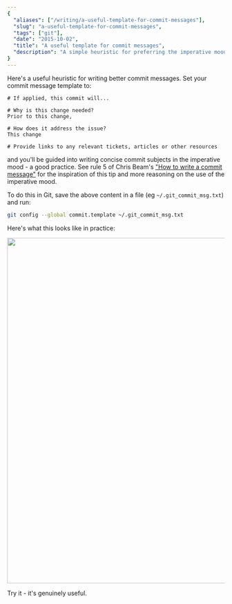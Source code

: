 ```yaml
---
{
  "aliases": ["/writing/a-useful-template-for-commit-messages"],
  "slug": "a-useful-template-for-commit-messages",
  "tags": ["git"],
  "date": "2015-10-02",
  "title": "A useful template for commit messages",
  "description": "A simple heuristic for preferring the imperative mood",
}
---
```


Here's a useful heuristic for writing better commit messages. Set your commit
message template to:

```text
# If applied, this commit will...

# Why is this change needed?
Prior to this change,

# How does it address the issue?
This change

# Provide links to any relevant tickets, articles or other resources
```

and you'll be guided into writing concise commit subjects in the imperative
mood - a good practice. See rule 5 of Chris Beam's
["How to write a commit message"](http://chris.beams.io/posts/git-commit/) for
the inspiration of this tip and more reasoning on the use of the imperative
mood.

To do this in Git, save the above content in a file (eg `~/.git_commit_msg.txt`)
and run:

```bash
git config --global commit.template ~/.git_commit_msg.txt
```

Here's what this looks like in practice:

<img src="/images/git-commit-snap.png" width="800px" />

Try it - it's genuinely useful.
